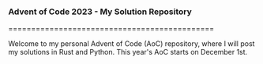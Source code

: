 ### Advent of Code 2023 - My Solution Repository
=============================================

Welcome to my personal Advent of Code (AoC) repository, where I will post my solutions in Rust and Python. This year's AoC starts on December 1st.